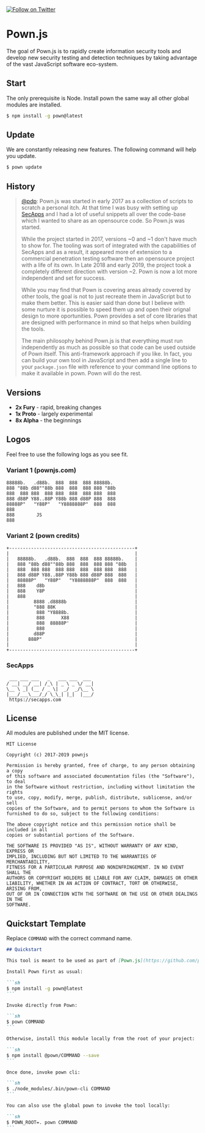 [![Follow on Twitter](https://img.shields.io/twitter/follow/pownjs.svg?logo=twitter)](https://twitter.com/pownjs)

# Pown.js

The goal of Pown.js is to rapidly create information security tools and develop new security testing and detection techniques by taking advantage of the vast JavaScript software eco-system.

## Start

The only prerequisite is Node. Install pown the same way all other global modules are installed.

```sh
$ npm install -g pown@latest
```

## Update

We are constantly releasing new features. The following command will help you update.

```sh
$ pown update
```

## History

> [@pdp](https://twitter.com/pdp): Pown.js was started in early 2017 as a collection of scripts to scratch a personal itch. At that time I was busy with setting up [SecApps](https://secapps.com) and I had a lot of useful snippets all over the code-base which I wanted to share as an opensource code. So Pown.js was started.
>
> While the project started in 2017, versions ~0 and ~1 don't have much to show for. The tooling was sort of integrated with the capabilities of SecApps and as a result, it appeared more of extension to a commercial penetration testing software then an opensource project with a life of its own. In Late 2018 and early 2019, the project took a completely different direction with version ~2. Pown is now a lot more independent and set for success.
>
> While you may find that Pown is covering areas already covered by other tools, the goal is not to just recreate them in JavaScript but to make them better. This is easier said than done but I believe with some nurture it is possible to speed them up and open their orignal design to more oportunities. Pown provides a set of core libraries that are designed with performance in mind so that helps when building the tools.
>
> The main philosophy behind Pown.js is that everything must run independently as much as possible so that code can be used outside of Pown itself. This anti-framework approach if you like. In fact, you can build your own tool in JavaScript and then add a single line to your `package.json` file with reference to your command line options to make it available in pown. Pown will do the rest.

## Versions

* **2x Fury** - rapid, breaking changes
* **1x Proto** - largely experimental
* **8x Alpha** - the beginnings

## Logos

Feel free to use the following logs as you see fit.

### Variant 1 (pownjs.com)

```
88888b.   .d88b.  888  888  888 88888b.  
888 "88b d88""88b 888  888  888 888 "88b 
888  888 888  888 888  888  888 888  888 
888 d88P Y88..88P Y88b 888 d88P 888  888 
88888P"   "Y88P"   "Y8888888P"  888  888 
888                                   
888        JS                         
888                                     
```

### Variant 2 (pown credits)

```
+----------------------------------------------+
|                                              |
|   88888b.   .d88b.  888  888  888 88888b.    |
|   888 "88b d88""88b 888  888  888 888 "88b   |
|   888  888 888  888 888  888  888 888  888   |
|   888 d88P Y88..88P Y88b 888 d88P 888  888   |
|   88888P"   "Y88P"   "Y8888888P"  888  888   |
|   888    d8b                                 |
|   888    Y8P                                 |
|   888                                        |
|         8888 .d8888b                         |
|         "888 88K                             |
|          888 "Y8888b.                        |
|          888      X88                        |
|          888  88888P'                        |
|          888                                 |
|         d88P                                 |
|       888P"                                  |
|                                              |
+----------------------------------------------+
```

### SecApps

```
 ___ ___ ___   _   ___ ___  ___
/ __| __/ __| /_\ | _ \ _ \/ __|
\__ \ _| (__ / _ \|  _/  _/\__ \
|___/___\___/_/ \_\_| |_|  |___/
 https://secapps.com
```

## License

All modules are published under the MIT license.

```
MIT License

Copyright (c) 2017-2019 pownjs

Permission is hereby granted, free of charge, to any person obtaining a copy
of this software and associated documentation files (the "Software"), to deal
in the Software without restriction, including without limitation the rights
to use, copy, modify, merge, publish, distribute, sublicense, and/or sell
copies of the Software, and to permit persons to whom the Software is
furnished to do so, subject to the following conditions:

The above copyright notice and this permission notice shall be included in all
copies or substantial portions of the Software.

THE SOFTWARE IS PROVIDED "AS IS", WITHOUT WARRANTY OF ANY KIND, EXPRESS OR
IMPLIED, INCLUDING BUT NOT LIMITED TO THE WARRANTIES OF MERCHANTABILITY,
FITNESS FOR A PARTICULAR PURPOSE AND NONINFRINGEMENT. IN NO EVENT SHALL THE
AUTHORS OR COPYRIGHT HOLDERS BE LIABLE FOR ANY CLAIM, DAMAGES OR OTHER
LIABILITY, WHETHER IN AN ACTION OF CONTRACT, TORT OR OTHERWISE, ARISING FROM,
OUT OF OR IN CONNECTION WITH THE SOFTWARE OR THE USE OR OTHER DEALINGS IN THE
SOFTWARE.
```

## Quickstart Template

Replace `COMMAND` with the correct command name.

````markdown
## Quickstart

This tool is meant to be used as part of [Pown.js](https://github.com/pownjs/pown) but it can be invoked separately as an independent tool.

Install Pown first as usual:

```sh
$ npm install -g pown@latest
```

Invoke directly from Pown:

```sh
$ pown COMMAND
```

Otherwise, install this module locally from the root of your project:

```sh
$ npm install @pown/COMMAND --save
```

Once done, invoke pown cli:

```sh
$ ./node_modules/.bin/pown-cli COMMAND
```

You can also use the global pown to invoke the tool locally:

```sh
$ POWN_ROOT=. pown COMMAND
```
````
